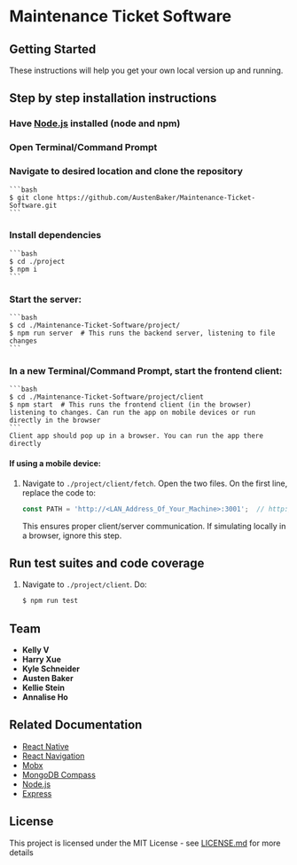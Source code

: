 # Maintenance Ticket Software
## Getting Started
These instructions will help you get your own local version up and running.

## Step by step installation instructions
### Have [Node.js](https://nodejs.org) installed (node and npm)
### Open Terminal/Command Prompt
### Navigate to desired location and clone the repository
    ```bash
    $ git clone https://github.com/AustenBaker/Maintenance-Ticket-Software.git
    ```
### Install dependencies
    ```bash
    $ cd ./project
    $ npm i
    ```
### Start the server:
    ```bash
    $ cd ./Maintenance-Ticket-Software/project/
    $ npm run server  # This runs the backend server, listening to file changes
    ```
### In a new Terminal/Command Prompt, start the frontend client:
    ```bash
    $ cd ./Maintenance-Ticket-Software/project/client
    $ npm start  # This runs the frontend client (in the browser) listening to changes. Can run the app on mobile devices or run directly in the browser
    ```
    Client app should pop up in a browser. You can run the app there directly
#### If using a mobile device:
1.  Navigate to `./project/client/fetch`. Open the two files. On the first line, replace the code to:
    ```js
    const PATH = 'http://<LAN_Address_Of_Your_Machine>:3001';  // http://192.168.1.100:3000, for example
    ```
    This ensures proper client/server communication. If simulating locally in a browser, ignore this step.

## Run test suites and code coverage
1. Navigate to `./project/client`. Do:
    ```bash
    $ npm run test
    ```

## Team

* **Kelly V**
* **Harry Xue**
* **Kyle Schneider**
* **Austen Baker**
* **Kellie Stein**
* **Annalise Ho**

## Related Documentation

* [React Native](https://reactnative.dev/docs/getting-started)
* [React Navigation](https://reactnavigation.org/docs/getting-started)
* [Mobx](https://mobx.js.org/getting-started.html)
* [MongoDB Compass](https://www.mongodb.com/blog/post/getting-started-with-mongodb-compass)
* [Node.js](https://nodejs.org)
* [Express](https://expressjs.com/en/starter/hello-world.html)

## License
This project is licensed under the MIT License - see [LICENSE.md](https://github.com/AustenBaker/Maintenance-Ticket-Software/blob/reversion-recovery/LICENSE.md) for more details
